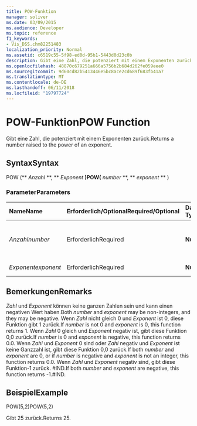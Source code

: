 ```yaml
---
title: POW-Funktion
manager: soliver
ms.date: 03/09/2015
ms.audience: Developer
ms.topic: reference
f1_keywords:
- Vis_DSS.chm82251483
localization_priority: Normal
ms.assetid: c6519c55-5f98-ed0d-95b1-5443d0d23c0b
description: Gibt eine Zahl, die potenziert mit einem Exponenten zurück.
ms.openlocfilehash: 48870c679251a666a5756b2b684d262fe059eee0
ms.sourcegitcommit: 9d60cd82b5413446e5bc8ace2cd689f683fb41a7
ms.translationtype: MT
ms.contentlocale: de-DE
ms.lasthandoff: 06/11/2018
ms.locfileid: "19797724"
---
```

# <a name="pow-function"></a><span data-ttu-id="aea63-103">POW-Funktion</span><span class="sxs-lookup"><span data-stu-id="aea63-103">POW Function</span></span>

<span data-ttu-id="aea63-104">Gibt eine Zahl, die potenziert mit einem Exponenten zurück.</span><span class="sxs-lookup"><span data-stu-id="aea63-104">Returns a number raised to the power of an exponent.</span></span>
  
## <a name="syntax"></a><span data-ttu-id="aea63-105">Syntax</span><span class="sxs-lookup"><span data-stu-id="aea63-105">Syntax</span></span>

<span data-ttu-id="aea63-106">POW (** *Anzahl* **, ** *Exponent* **)</span><span class="sxs-lookup"><span data-stu-id="aea63-106">POW(** *number* **, ** *exponent* ** )</span></span> 
  
### <a name="parameters"></a><span data-ttu-id="aea63-107">Parameter</span><span class="sxs-lookup"><span data-stu-id="aea63-107">Parameters</span></span>

|<span data-ttu-id="aea63-108">**Name**</span><span class="sxs-lookup"><span data-stu-id="aea63-108">**Name**</span></span>|<span data-ttu-id="aea63-109">**Erforderlich/Optional**</span><span class="sxs-lookup"><span data-stu-id="aea63-109">**Required/Optional**</span></span>|<span data-ttu-id="aea63-110">**Datentyp**</span><span class="sxs-lookup"><span data-stu-id="aea63-110">**Data Type**</span></span>|<span data-ttu-id="aea63-111">**Beschreibung**</span><span class="sxs-lookup"><span data-stu-id="aea63-111">**Description**</span></span>|
|:-----|:-----|:-----|:-----|
| <span data-ttu-id="aea63-112">_Anzahl_</span><span class="sxs-lookup"><span data-stu-id="aea63-112">_number_</span></span> <br/> |<span data-ttu-id="aea63-113">Erforderlich</span><span class="sxs-lookup"><span data-stu-id="aea63-113">Required</span></span>  <br/> |<span data-ttu-id="aea63-114">**Nummer**</span><span class="sxs-lookup"><span data-stu-id="aea63-114">**Number**</span></span> <br/> |<span data-ttu-id="aea63-115">Die Zahl, die mit einem Exponenten potenziert werden soll.</span><span class="sxs-lookup"><span data-stu-id="aea63-115">The number to raise to the power of an exponent.</span></span>  <br/> |
| <span data-ttu-id="aea63-116">_Exponent_</span><span class="sxs-lookup"><span data-stu-id="aea63-116">_exponent_</span></span> <br/> |<span data-ttu-id="aea63-117">Erforderlich</span><span class="sxs-lookup"><span data-stu-id="aea63-117">Required</span></span>  <br/> |<span data-ttu-id="aea63-118">**Nummer**</span><span class="sxs-lookup"><span data-stu-id="aea63-118">**Number**</span></span> <br/> |<span data-ttu-id="aea63-119">Der Exponent.</span><span class="sxs-lookup"><span data-stu-id="aea63-119">The exponent.</span></span>  <br/> |
   
## <a name="remarks"></a><span data-ttu-id="aea63-120">Bemerkungen</span><span class="sxs-lookup"><span data-stu-id="aea63-120">Remarks</span></span>

<span data-ttu-id="aea63-121">_Zahl_ und _Exponent_ können keine ganzen Zahlen sein und kann einen negativen Wert haben.</span><span class="sxs-lookup"><span data-stu-id="aea63-121">Both  _number_ and  _exponent_ may be non-integers, and they may be negative.</span></span> <span data-ttu-id="aea63-122">Wenn _Zahl_ nicht gleich 0 und _Exponent_ ist 0, diese Funktion gibt 1 zurück.</span><span class="sxs-lookup"><span data-stu-id="aea63-122">If  _number_ is not 0 and  _exponent_ is 0, this function returns 1.</span></span> <span data-ttu-id="aea63-123">Wenn _Zahl_ 0 gleich und _Exponent_ negativ ist, gibt diese Funktion 0,0 zurück.</span><span class="sxs-lookup"><span data-stu-id="aea63-123">If  _number_ is 0 and  _exponent_ is negative, this function returns 0.0.</span></span> <span data-ttu-id="aea63-124">Wenn _Zahl_ und _Exponent_ 0 sind oder _Zahl_ negativ und _Exponent_ ist keine Ganzzahl ist, gibt diese Funktion 0,0 zurück.</span><span class="sxs-lookup"><span data-stu-id="aea63-124">If both  _number_ and  _exponent_ are 0, or if  _number_ is negative and  _exponent_ is not an integer, this function returns 0.0.</span></span> <span data-ttu-id="aea63-125">Wenn _Zahl_ und _Exponent_ negativ sind, gibt diese Funktion-1 zurück. #IND.</span><span class="sxs-lookup"><span data-stu-id="aea63-125">If both  _number_ and  _exponent_ are negative, this function returns -1.#IND.</span></span> 
  
## <a name="example"></a><span data-ttu-id="aea63-126">Beispiel</span><span class="sxs-lookup"><span data-stu-id="aea63-126">Example</span></span>

<span data-ttu-id="aea63-127">POW(5,2)</span><span class="sxs-lookup"><span data-stu-id="aea63-127">POW(5,2)</span></span> 
  
<span data-ttu-id="aea63-128">Gibt 25 zurück.</span><span class="sxs-lookup"><span data-stu-id="aea63-128">Returns 25.</span></span> 
  

